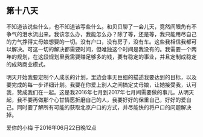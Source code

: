 ## 第十八天

不知道该说些什么，也不知道该写些什么。和贝贝聊了一会儿天，竟然间眼角有不争气的泪水流出来。我该怎么办，我能怎么办？除了等，还是等，我只能用尽自己的力气挣得丈母娘想要的一切。没有户口，没有房子，没有车。这些我相信我都可以解决。可这一切的解决都需要时间，但唯独这个时间是我没有的。我需要一个两年的规划，在这段规划里我需要赚足够多的钱，要有稳定的事业，并且定制成稳定的成熟商业模式。

明天开始我要定制个人成长的计划，里边会事无巨细的描述我要达到的目标，以及要完成的每一步详细计划。我要在你爱上别人之间搞定丈母娘，让她接受我，认可我，赞成我们在一起。这是我2016年七月到2017年七月间需要做的事儿。从明天起，我不要再做那个心甘情愿折磨自己的人，我要好好的保重自己，好好的爱自己。同时要了解所有可能的获取北京户口的方式，并尽能快的将户口的问题解决掉。

爱你的小梅
于2016年06月22日晚12点
